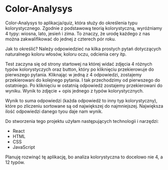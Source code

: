 # Color-Analysys

Color-Analysys to aplikacja/quiz, która służy do określenia typu kolorystycznego. 
Zgodnie z podstawową teorią kolorystyczną, wyróżniamy 4 typy: wiosna, lato, jesień i zima. To znaczy, że urodę każdego z nas można zakwalifikować do jednej z czterech pór roku.

Jak to określić? Należy odpowiedzieć na kilka prostych pytań dotyczących naturalnego koloru włosów, koloru oczu, odcienia cery itp.

Test zaczyna się od strony startowej na której widać zdjęcia 4 różnych typów kolorystyczych oraz button, który po kliknięciu przekierowuje do pierwszego pytania.
Kliknając w jedną z 4 odpowiedzi, zostajemy przekierowani do kolejnego pytania. I tak przechodzimy od pierwszego do ostatniego.
Po kliknięciu w ostatnią odpowiedź zostajemy przekierowani do wyniku.
Wynik to zdjęcie + opis jednego z typów kolorystycznych. 

Wynik to suma odpowiedzi (każda odpowiedź to inny typ kolorystyczny), które po zliczeniu sortowane są od największej do najmniejszej. Największa ilość odpowiedzi danego tyou daje nam wynik.

Do stworzenia tego projektu użyłam następujących technologii i narzędzi:
- React
- HTML
- CSS
- JavaScript

Planuję rozwinąć tę aplikację, bo analiza kolorystyczna to docelowo nie 4, a 12 typów.

